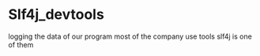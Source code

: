 # Slf4j_devtools
logging the data of our program most of the company use tools slf4j is one of them
